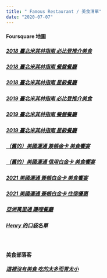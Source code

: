 ```yaml
---
title: " Famous Restaurant / 美食清單"
date: "2020-07-07"
---
```


#### Foursquare 地圖

##### [2018 臺北米其林指南 必比登推介美食](https://pt.foursquare.com/irvinfly/list/%E8%87%BA%E5%8C%97%E7%B1%B3%E5%85%B6%E6%9E%97%E6%8C%87%E5%8D%97%E5%BF%85%E6%AF%94%E7%99%BB%E6%8E%A8%E4%BB%8B%E7%BE%8E%E9%A3%9F-taipei-michelin--bib-gourmand)

##### [2018 臺北米其林指南 餐盤餐廳](https://pt.foursquare.com/irvinfly/list/%E8%87%BA%E5%8C%97%E7%B1%B3%E5%85%B6%E6%9E%97%E6%8C%87%E5%8D%97-2018-%E9%A4%90%E7%9B%A4%E9%A4%90%E5%BB%B3-michelin-guide-taipei)

##### [2018 臺北米其林指南 星級餐廳](https://foursquare.com/irvinfly/list/%E8%87%BA%E5%8C%97%E7%B1%B3%E5%85%B6%E6%9E%97%E6%8C%87%E5%8D%97-2018-%E6%98%9F%E7%B4%9A%E9%A4%90%E5%BB%B3-michelin-guide-taipei)

##### [2019 臺北米其林指南 必比登推介美食](https://foursquare.com/user/588609929/list/%E7%B1%B3%E5%85%B6%E6%9E%97%E6%8C%87%E5%8D%97-2019-%E5%BF%85%E6%AF%94%E7%99%BB%E9%A4%90%E5%BB%B3)

##### [2019 臺北米其林指南 餐盤餐廳](https://foursquare.com/user/588609929/list/%E7%B1%B3%E5%85%B6%E6%9E%97%E6%8C%87%E5%8D%97-2019-%E9%A4%90%E7%9B%A4%E9%A4%90%E5%BB%B3)

##### [2019 臺北米其林指南 星級餐廳](https://foursquare.com/user/588609929/list/%E7%B1%B3%E5%85%B6%E6%9E%97%E6%8C%87%E5%8D%97-2019-%E6%98%9F%E7%B4%9A%E9%A4%90%E5%BB%B3)

##### [（舊的）美國運通 簽帳金卡 美食饗宴](https://s.hiy.tw/amextw_diningtpe_cg)

##### [（舊的）美國運通 信用白金卡 美食饗宴](https://s.hiy.tw/amextw_diningtpe_grcc-plat)

##### [2021 美國運通 簽帳白金卡 美食饗宴](https://s.hiy.tw/amextw_diningtpe_cp)

##### [2021 美國運通 簽帳白金卡 住宿優惠](https://www.google.com/maps/d/u/0/edit?hl=zh-TW&mid=1tDWY1Y07BbmrBcoBtYOnkRE1l3tCenbK&ll=23.548206711593174%2C121.04645924999997&z=8)

##### [亞洲萬里通 賺哩餐廳](https://s.hiy.tw/asia_tpe)

##### [Henry 的口袋名單](https://pt.foursquare.com/huangiyang/list/%E5%8F%A3%E8%A2%8B%E5%90%8D%E5%96%AE)

</br>

#### 美食部落客

##### [這裡沒有美食 吃的太多而胃太小](http://caocaoluveat.net/)

